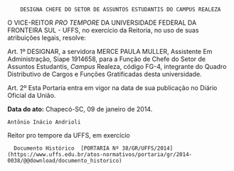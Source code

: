         DESIGNA CHEFE DO SETOR DE ASSUNTOS ESTUDANTIS DO CAMPUS REALEZA  

O VICE-REITOR *PRO TEMPORE* DA UNIVERSIDADE FEDERAL DA FRONTEIRA SUL - UFFS, no exercício da Reitoria, no uso de suas atribuições legais, resolve:

 Art. 1º DESIGNAR, a servidora MERCE PAULA MULLER, Assistente Em Administração, Siape 1914658, para a Função de Chefe do Setor de Assuntos Estudantis, *Campus* Realeza, código FG-4, integrante do Quadro Distributivo de Cargos e Funções Gratificadas desta universidade.

 Art. 2º Esta Portaria entra em vigor na data de sua publicação no Diário Oficial da União.

  

   **Data do ato:** Chapecó-SC, 09 de janeiro de 2014.   
 

    Antônio Inácio Andrioli    
 Reitor pro tempore da UFFS, em exercício 

      Documento Histórico  [PORTARIA Nº 38/GR/UFFS/2014](https://www.uffs.edu.br/atos-normativos/portaria/gr/2014-0038/@@download/documento_historico)     
      